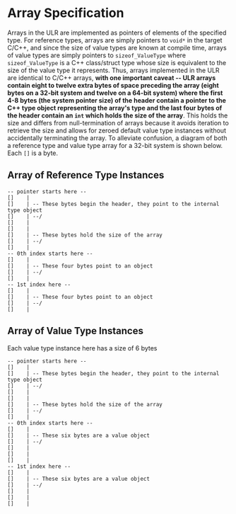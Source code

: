 # Array Specification

Arrays in the ULR are implemented as pointers of elements of the specified type. For reference types, arrays are simply pointers to `void*` in the target C/C++, and since the size of value types are known at compile time, arrays of value types are simply pointers to `sizeof_ValueType` where `sizeof_ValueType` is a C++ class/struct type whose size is equivalent to the size of the value type it represents. Thus, arrays implemented in the ULR are identical to C/C++ arrays, **with one important caveat -- ULR arrays contain eight to twelve extra bytes of space preceding the array (eight bytes on a 32-bit system and twelve on a 64-bit system) where the first 4-8 bytes (the system pointer size) of the header contain a pointer to the C++ type object representing the array's type and the last four bytes of the header contain an `int` which holds the size of the array**. This holds the size and differs from null-termination of arrays because it avoids iteration to retrieve the size and allows for zeroed default value type instances without accidentally terminating the array. To alleviate confusion, a diagram of both a reference type and value type array for a 32-bit system is shown below. Each `[]` is a byte.

## Array of Reference Type Instances
```
-- pointer starts here --
[]    |
[]    | -- These bytes begin the header, they point to the internal type object
[]    | --/
[]    |
[]    |
[]    | -- These bytes hold the size of the array
[]    | --/
[]    |
-- 0th index starts here --
[]    |
[]    | -- These four bytes point to an object
[]    | --/
[]    |
-- 1st index here --
[]    |
[]    | -- These four bytes point to an object
[]    | --/
[]    |
```


## Array of Value Type Instances

Each value type instance here has a size of 6 bytes

```
-- pointer starts here --
[]    |
[]    | -- These bytes begin the header, they point to the internal type object
[]    | --/
[]    |
[]    |
[]    | -- These bytes hold the size of the array
[]    | --/
[]    |
-- 0th index starts here --
[]    |
[]    | -- These six bytes are a value object
[]    | --/
[]    |
[]    |
[]    |
-- 1st index here --
[]    |
[]    | -- These six bytes are a value object
[]    | --/
[]    |
[]    |
[]    |
```